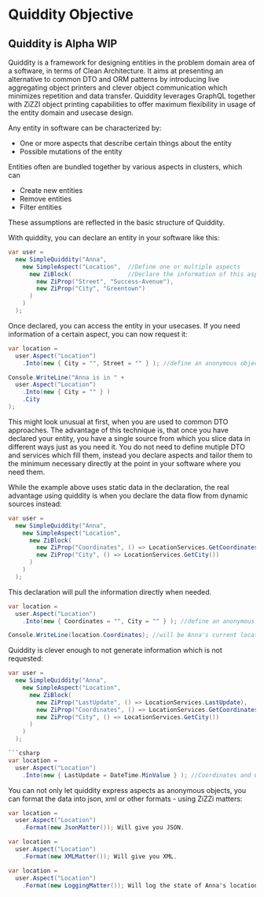 # Quiddity Objective

## Quiddity is Alpha WIP

Quiddity is a framework for designing entities in the problem domain area of a software, in terms of Clean Architecture.
It aims at presenting an alternative to common DTO and ORM patterns by introducing live aggregating object printers and clever object communication which minimizes repetition and data transfer.
Quiddity leverages GraphQL together with ZiZZI object printing capabilities to offer maximum flexibility in usage of the entity domain and usecase design. 

Any entity in software can be characterized by:
- One or more aspects that describe certain things about the entity
- Possible mutations of the entity

Entities often are bundled together by various aspects in clusters, which can
- Create new entities
- Remove entities
- Filter entities

These assumptions are reflected in the basic structure of Quiddity.

With quiddity, you can declare an entity in your software like this:

```csharp
var user =
  new SimpleQuiddity("Anna", 
    new SimpleAspect("Location",  //Define one or multiple aspects
      new ZiBlock(                //Declare the information of this aspect
        new ZiProp("Street", "Success-Avenue"),
        new ZiProp("City", "Greentown")
      )
    )
  );
```

Once declared, you can access the entity in your usecases. If you need information of a certain aspect, you can now request it:

```csharp
var location =
  user.Aspect("Location")
    .Into(new { City = "", Street = "" } ); //define an anonymous object and Quiddity will fill the properties from the declaration.

Console.WriteLine("Anna is in " +
  user.Aspect("Location")
    .Into(new { City = "" } )
    .City
);
```
This might look unusual at first, when you are used to common DTO approaches. The advantage of this technique is, that once you have declared your entity, you have a single source from which you slice data in different ways just as you need it. You do not need to define mutiple DTO and services which fill them, instead you declare aspects and tailor them to the minimum necessary directly at the point in your software where you need them.

While the example above uses static data in the declaration, the real advantage using quiddity is when you declare the data flow from dynamic sources instead:

```csharp
var user =
  new SimpleQuiddity("Anna", 
    new SimpleAspect("Location",
      new ZiBlock(                
        new ZiProp("Coordinates", () => LocationServices.GetCoordinates().ToString()),
        new ZiProp("City", () => LocationServices.GetCity())
      )
    )
  );
```

This declaration will pull the information directly when needed.

```csharp
var location =
  user.Aspect("Location")
    .Into(new { Coordinates = "", City = "" } ); //define an anonymous object and Quiddity will fill the properties as they are declared.

Console.WriteLine(location.Coordinates); //will be Anna's current location.
```

Quiddity is clever enough to not generate information which is not requested:
```csharp
var user =
  new SimpleQuiddity("Anna", 
    new SimpleAspect("Location",
      new ZiBlock(
        new ZiProp("LastUpdate", () => LocationServices.LastUpdate),  
        new ZiProp("Coordinates", () => LocationServices.GetCoordinates().ToString()),
        new ZiProp("City", () => LocationServices.GetCity())
      )
    )
  );

```csharp
var location =
  user.Aspect("Location")
    .Into(new { LastUpdate = DateTime.MinValue } ); //Coordinates and City will not be retrieved in this object fill.
```

You can not only let quiddity express aspects as anonymous objects, you can format the data into json, xml or other formats - using ZiZZi matters:

```csharp
var location =
  user.Aspect("Location")
    .Format(new JsonMatter()); Will give you JSON.

var location =
  user.Aspect("Location")
    .Format(new XMLMatter()); Will give you XML.

var location =
  user.Aspect("Location")
    .Format(new LoggingMatter()); Will log the state of Anna's location to the Console.
```
